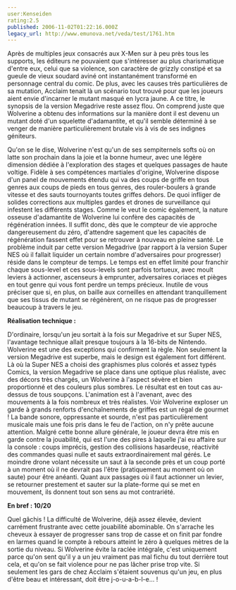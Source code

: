 ```yaml
---
user:Kenseiden
rating:2.5
published: 2006-11-02T01:22:16.000Z
legacy_url: http://www.emunova.net/veda/test/1761.htm
---
```

Après de multiples jeux consacrés aux X-Men sur à peu près tous les supports, les éditeurs ne pouvaient que s'intéresser au plus charismatique d'entre eux, celui que sa violence, son caractère de grizzly constipé et sa gueule de vieux soudard aviné ont instantanément transformé en personnage central du comic. De plus, avec les causes très particulières de sa mutation, Acclaim tenait là un scénario tout trouvé pour que les joueurs aient envie d'incarner le mutant masqué en lycra jaune. A ce titre, le synopsis de la version Megadrive reste assez flou. On comprend juste que Wolverine a obtenu des informations sur la manière dont il est devenu un mutant doté d'un squelette d'adamantite, et qu'il semble déterminé à se venger de manière particulièrement brutale vis à vis de ses indignes géniteurs.  

  

Qu'on se le dise, Wolverine n'est qu'un de ses sempiternels softs où on latte son prochain dans la joie et la bonne humeur, avec une légère dimension dédiée à l'exploration des stages et quelques passages de haute voltige. Fidèle à ses compétences martiales d'origine, Wolverine dispose d'un panel de mouvements étendu qui va des coups de griffe en tous genres aux coups de pieds en tous genres, des rouler-boulers à grande vitesse et des sauts tournoyants toutes griffes dehors. De quoi infliger de solides corrections aux multiples gardes et drones de surveillance qui infestent les différents stages. Comme le veut le comic également, la nature osseuse d'adamantite de Wolverine lui confère des capacités de régénération innées. Il suffit donc, dès que le compteur de vie approche dangereusement du zéro, d'attendre sagement que les capacités de régénération fassent effet pour se retrouver à nouveau en pleine santé. Le problème induit par cette version Megadrive (par rapport à la version Super NES où il fallait liquider un certain nombre d'adversaires pour progresser) réside dans le compteur de temps. Le temps est en effet limité pour franchir chaque sous-level et ces sous-levels sont parfois tortueux, avec moult leviers à actionner, ascenseurs à emprunter, adversaires coriaces et pièges en tout genre qui vous font perdre un temps précieux. Inutile de vous préciser que si, en plus, on baille aux corneilles en attendant tranquillement que ses tissus de mutant se régénèrent, on ne risque pas de progresser beaucoup à travers le jeu.  

  

**Réalisation technique :**  

D'ordinaire, lorsqu'un jeu sortait à la fois sur Megadrive et sur Super NES, l'avantage technique allait presque toujours à la 16-bits de Nintendo. Wolverine est une des exceptions qui confirment la règle. Non seulement la version Megadrive est superbe, mais le design est également fort différent. Là où la Super NES a choisi des graphismes plus colorés et assez typés Comics, la version Megadrive se place dans une optique plus réaliste, avec des décors très chargés, un Wolverine à l'aspect sévère et bien proportionné et des couleurs plus sombres. Le résultat est en tout cas au-dessus de tous soupçons. L'animation est à l'avenant, avec des mouvements à la fois nombreux et très réalistes. Voir Wolverine exploser un garde à grands renforts d'enchaînements de griffes est un régal de gourmet ! La bande sonore, oppressante et sourde, n'est pas particulièrement musicale mais une fois pris dans le feu de l'action, on n'y prête aucune attention. Malgré cette bonne allure générale, le joueur devra être mis en garde contre la jouabilité, qui est l'une des pires à laquelle j'ai eu affaire sur la console : coups imprécis, gestion des collisions hasardeuse, réactivité des commandes quasi nulle et sauts extraordinairement mal gérés. Le moindre drone volant nécessite un saut à la seconde près et un coup porté à un moment où il ne devrait pas l'être (pratiquement au moment où on saute) pour être anéanti. Quant aux passages où il faut actionner un levier, se retourner prestement et sauter sur la plate-forme qui se met en mouvement, ils donnent tout son sens au mot contrariété.  

  

**En bref : 10/20**  

Quel gâchis ! La difficulté de Wolverine, déjà assez élevée, devient carrément frustrante avec cette jouabilité abominable. On s'arrache les cheveux à essayer de progresser sans trop de casse et on finit par fondre en larmes quand le compte à rebours atteint le zéro à quelques mètres de la sortie du niveau. Si Wolverine évite la raclée intégrale, c'est uniquement parce qu'on sent qu'il y a un jeu vraiment pas mal fichu du tout derrière tout cela, et qu'on se fait violence pour ne pas lâcher prise trop vite. Si seulement les gars de chez Acclaim s'étaient souvenus qu'un jeu, en plus d'être beau et intéressant, doit être j-o-u-a-b-l-e... !